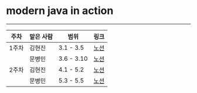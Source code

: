 # modern java in action
---
|주차|맡은 사람|범위|링크|
|----|----|---|---|
|1주차|김현진|3.1 - 3.5|[노션](https://www.notion.so/1-3-1-3-5-5a265ad248754dbe8b55c3a3e1497595)|
||문병민|3.6 - 3.10|[노션](https://apricot-tarsal-29a.notion.site/1-ab79bd9a123e4d5191203375e18a8a81)|
|2주차|김현진|4.1 - 5.2|[노션](https://www.notion.so/2-4-1-5-2-612d311993b54446b671ee93def70201)|
||문병민|5.3 - 5.5|[노션](https://apricot-tarsal-29a.notion.site/2-2264539a7110407d85faf00430ce2f6b)|
